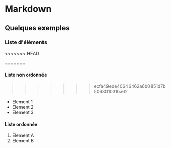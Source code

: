 # Markdown
## Quelques exemples 
### Liste d'éléments
<<<<<<< HEAD

=======
#### Liste non ordonnée
>>>>>>> ecfa49ede40646462a6b0851d7b506301031ba62
- Element 1 
- Element 2
- Element 3
#### Liste ordonnée
1. Element A
2. Element B
